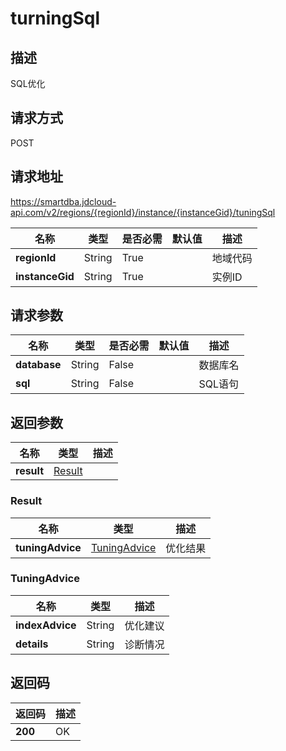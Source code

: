 # turningSql


## 描述
SQL优化

## 请求方式
POST

## 请求地址
https://smartdba.jdcloud-api.com/v2/regions/{regionId}/instance/{instanceGid}/tuningSql

|名称|类型|是否必需|默认值|描述|
|---|---|---|---|---|
|**regionId**|String|True| |地域代码|
|**instanceGid**|String|True| |实例ID|

## 请求参数
|名称|类型|是否必需|默认值|描述|
|---|---|---|---|---|
|**database**|String|False| |数据库名|
|**sql**|String|False| |SQL语句|


## 返回参数
|名称|类型|描述|
|---|---|---|
|**result**|[Result](turningsql#result)| |

### <div id="Result">Result</div>
|名称|类型|描述|
|---|---|---|
|**tuningAdvice**|[TuningAdvice](turningsql#tuningadvice)|优化结果|
### <div id="TuningAdvice">TuningAdvice</div>
|名称|类型|描述|
|---|---|---|
|**indexAdvice**|String|优化建议|
|**details**|String|诊断情况|

## 返回码
|返回码|描述|
|---|---|
|**200**|OK|
